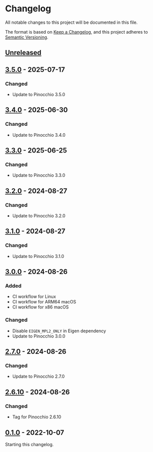 # Changelog

All notable changes to this project will be documented in this file.

The format is based on [Keep a Changelog](https://keepachangelog.com/en/1.0.0/),
and this project adheres to [Semantic Versioning](https://semver.org/spec/v2.0.0.html).

## [Unreleased]

## [3.5.0] - 2025-07-17

### Changed

- Update to Pinocchio 3.5.0

## [3.4.0] - 2025-06-30

### Changed

- Update to Pinocchio 3.4.0

## [3.3.0] - 2025-06-25

### Changed

- Update to Pinocchio 3.3.0

## [3.2.0] - 2024-08-27

### Changed

- Update to Pinocchio 3.2.0

## [3.1.0] - 2024-08-27

### Changed

- Update to Pinocchio 3.1.0

## [3.0.0] - 2024-08-26

### Added

- CI workflow for Linux
- CI workflow for ARM64 macOS
- CI workflow for x86 macOS

### Changed

- Disable `EIGEN_MPL2_ONLY` in Eigen dependency
- Update to Pinocchio 3.0.0

## [2.7.0] - 2024-08-26

### Changed

- Update to Pinocchio 2.7.0

## [2.6.10] - 2024-08-26

### Changed

- Tag for Pinocchio 2.6.10

## [0.1.0] - 2022-10-07

Starting this changelog.

[unreleased]: https://github.com/stephane-caron/bazel_pinocchio/compare/v3.5.0...HEAD
[3.5.0]: https://github.com/stephane-caron/bazel_pinocchio/compare/v3.4.0...v3.5.0
[3.4.0]: https://github.com/stephane-caron/bazel_pinocchio/compare/v3.3.0...v3.4.0
[3.3.0]: https://github.com/stephane-caron/bazel_pinocchio/compare/v3.2.0...v3.3.0
[3.2.0]: https://github.com/stephane-caron/bazel_pinocchio/compare/v3.1.0...v3.2.0
[3.1.0]: https://github.com/stephane-caron/bazel_pinocchio/compare/v3.0.0...v3.1.0
[3.0.0]: https://github.com/stephane-caron/bazel_pinocchio/compare/v2.7.0...v3.0.0
[2.7.0]: https://github.com/stephane-caron/bazel_pinocchio/compare/v2.6.10...v2.7.0
[2.6.10]: https://github.com/stephane-caron/bazel_pinocchio/compare/v0.1.0...v2.6.10
[0.1.0]: https://github.com/stephane-caron/bazel_pinocchio/releases/tag/v0.1.0
